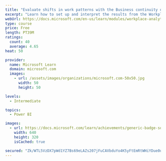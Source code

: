 ```yaml
---
title: "Evaluate shifts in work patterns with the Business continuity dashboard in Microsoft Workplace Analytics"
excerpt: "Learn how to set up and interpret the results from the Workplace Analytics Power BI Business continuity dashboard. Generate insights from the behavioral data to help navigate shifts in employee and team work patterns."
webUrl: https://docs.microsoft.com/en-us/learn/modules/workplace-analytics-business-continuity/
type: course
price: Free
length: PT39M
ratings:
  count: 40
  average: 4.65
heat: 50

provider:
  name: Microsoft Learn
  domain: microsoft.com
  images:
    - url: /assets/images/organizations/microsoft.com-50x50.jpg
      width: 50
      height: 50

levels:
  - Intermediate

topics:
  - Power BI

images:
  - url: https://docs.microsoft.com/learn/achievements/generic-badge-social.png
    width: 640
    height: 320
    isCached: true

secured: "Zk/WTL5VzDX7pWd1YZ7Bs69eLAZs207jFuCAVbduYo4K5yFtEmRtWHiYDue0u3bYdfhelnKorswYIZ+o9MUn1PLS32gk/CFIr4PtlrzvuRcJdhmpkHLrWdtjLiU3elvZaegBGyt7OU6NuCd0xzOv9yqIa7Eqc5KmiAD+qh/1XRBvHyWsGkznc63RzehhuoRBO299V7budiYjrhsBr3bf4yjzfZkDHYQTEmt+mQ1rpiu4BidS1LUBJdNTHZ0a4aad+l7eb8TKyt9AhfUv4tg1Ob/8zqpXWkV+eE9tcyre6QlrtTM0USQyHdb/yAuksN/qu0XzCKS6YXbhNF+ia3YEbMApnVL3GmG/APq9jyffQiNcgeNm4pkrAVl7rrtLDKsAYDq7C1JdZgYxWh3HzUf2xoBDwXwzCyO69uO0xHL2lnQ=;OZcLlrULZ1uV3DOXeydbHA=="
---
```


